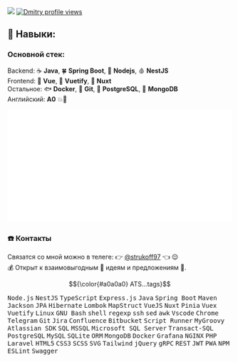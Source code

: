 ![](https://komarev.com/ghpvc/?username=strukovd&color=brightgreen)
[![Dmitry profile views](https://u8views.com/api/v1/github/profiles/68727449/views/day-week-month-total-count.svg)](https://u8views.com/github/strukovd)

<!--
👋 Привет.<br/>
Я веб-разработчик.
-->

<!--
🎓 В ВУЗ поступил в 2015ом, окончил в 2020ом.<br/>
В основоном пользуюсь Linux (Ubuntu) 🐧<br/>
👷🏼 Реальный опыт работы с 2020го года.<br/>
-->

## 🧠 Навыки:
### Основной стек:<br/>
Backend: ☕ **Java**, 🍀 **Spring Boot**, 📗 **Nodejs**, 🩸 **NestJS**<br/>
Frontend:  🥝 **Vue**, 💠 **Vuetify**, 🐉 **Nuxt**<br/>
Остальное: 🐟 **Docker**, 🔶 **Git**, 🦫 **PostgreSQL**, 🧬 **MongoDB**<br/>
Английский: **A0** 💥💪

![](./assets/skills.svg)
<br/>

<!--
### 👤 Личные качества:
<table>
  <tbody>
    <tr style="text-align:center">
      <td>Опыт работы в большой команде</td>
      <td><img weight="300" src="https://videos.openai.com/vg-assets/assets%2Ftask_01jvaycv24f9ztccen6pe3krjs%2F1747345467_img_1.webp?st=2025-05-15T20%3A24%3A08Z&se=2025-05-21T21%3A24%3A08Z&sks=b&skt=2025-05-15T20%3A24%3A08Z&ske=2025-05-21T21%3A24%3A08Z&sktid=a48cca56-e6da-484e-a814-9c849652bcb3&skoid=aa5ddad1-c91a-4f0a-9aca-e20682cc8969&skv=2019-02-02&sv=2018-11-09&sr=b&sp=r&spr=https%2Chttp&sig=fdmBD4%2BjdsjnsXockUnnF3npMbaZVJdc164QV4kPMEc%3D&az=oaivgprodscus"></td>
    </tr>
    <tr>
      <td><img weight="300" src="https://videos.openai.com/vg-assets/assets%2Ftask_01jvayvpzfehyasgjze88p3c6e%2F1747345952_img_1.webp?st=2025-05-15T20%3A24%3A11Z&se=2025-05-21T21%3A24%3A11Z&sks=b&skt=2025-05-15T20%3A24%3A11Z&ske=2025-05-21T21%3A24%3A11Z&sktid=a48cca56-e6da-484e-a814-9c849652bcb3&skoid=aa5ddad1-c91a-4f0a-9aca-e20682cc8969&skv=2019-02-02&sv=2018-11-09&sr=b&sp=r&spr=https%2Chttp&sig=nRQvcAwm8AqN8YYkS4aWxjGs6qH%2BpdAKDJ1NssdFqro%3D&az=oaivgprodscus"></td>
      <td>Опытный пользователь ПК</td>
    </tr>
    <tr>
      <td>На связи в любое время</td>
      <td><img height="400" src="https://videos.openai.com/vg-assets/assets%2Ftask_01jv4wejb0ee4bf6jj52keyf0k%2F1747142107_img_1.webp?st=2025-05-15T18%3A31%3A37Z&se=2025-05-21T19%3A31%3A37Z&sks=b&skt=2025-05-15T18%3A31%3A37Z&ske=2025-05-21T19%3A31%3A37Z&sktid=a48cca56-e6da-484e-a814-9c849652bcb3&skoid=aa5ddad1-c91a-4f0a-9aca-e20682cc8969&skv=2019-02-02&sv=2018-11-09&sr=b&sp=r&spr=https%2Chttp&sig=1rdhtJHMVFrSJhK2sjcoGLulUeZ8UlpfQdLhrhhu8mg%3D&az=oaivgprodscus"></td>
    </tr>
    <tr>
      <td><image weight="300" src="https://videos.openai.com/vg-assets/assets%2Ftask_01jvawkppgf5580jjjn0qj9xmz%2F1747343588_img_0.webp?st=2025-05-15T19%3A41%3A23Z&se=2025-05-21T20%3A41%3A23Z&sks=b&skt=2025-05-15T19%3A41%3A23Z&ske=2025-05-21T20%3A41%3A23Z&sktid=a48cca56-e6da-484e-a814-9c849652bcb3&skoid=aa5ddad1-c91a-4f0a-9aca-e20682cc8969&skv=2019-02-02&sv=2018-11-09&sr=b&sp=r&spr=https%2Chttp&sig=kMQHJnCOEorcZIMKILh8sVSnoPSF6okP9QvkYH7Tix0%3D&az=oaivgprodscus"></td>
      <td>Довожу проекты до завершения</td>
    </tr>
  </tbody>
</table>

<br/>

-->

<!--
### ⚒️ Чем занимался
- Делал расшиения для chrome 📦
- Telegram-ботов 🤖
- Плагины для Atlassian Jira 🌀
- 
<br/>

### 🍃 Чем занимаюсь сейчас и чем ⛰️ планирую заниматся
В свободное время изучаю 🧊 3D моделирование (Blender), 🔮 векторный и моушн дизайн 😎<br/>
Чуть позже планирую 🦧 взятся мобильную разработку 📞 <br/>
`ᕙ(  •̀ ᗜ •́  )ᕗ`
<br/>
-->

### ☎️ Контакты
Связатся со мной можно в телеге: 👉 [@strukoff97](https://t.me/strukoff97) 👈 😌<br/>
💰 Открыт к взаимовыгодным 💸 идеям и предложениям 🤝.<br/>


$${\color{#a0a0a0} ATS…tags}$$
<p>
  <kbd>Node.js</kbd> <kbd>NestJS</kbd> <kbd>TypeScript</kbd> <kbd>Express.js</kbd>
  <kbd>Java</kbd> <kbd>Spring Boot</kbd> <kbd>Maven</kbd> <kbd>Jackson</kbd> <kbd>JPA</kbd> <kbd>Hibernate</kbd> <kbd>Lombok</kbd> <kbd>MapStruct</kbd>
  <kbd>VueJS</kbd> <kbd>Nuxt</kbd> <kbd>Pinia</kbd> <kbd>Vuex</kbd> <kbd>Vuetify</kbd>
  <kbd>Linux</kbd> <kbd>GNU Bash</kbd> <kbd>shell</kbd> <kbd>regexp</kbd> <kbd>ssh</kbd> <kbd>sed</kbd> <kbd>awk</kbd>
  <kbd>Vscode</kbd> <kbd>Chrome</kbd> <kbd>Telegram</kbd> <kbd>Git</kbd>
  <kbd>Jira</kbd> <kbd>Confluence</kbd> <kbd>Bitbucket</kbd>
  <kbd>Script Runner</kbd> <kbd>MyGroovy</kbd> <kbd>Atlassian SDK</kbd>
  <kbd>SQL</kbd> <kbd>MSSQL</kbd> <kbd>Microsoft SQL Server</kbd> <kbd>Transact-SQL</kbd> <kbd>PostgreSQL</kbd> <kbd>MySQL</kbd> <kbd>SQLite</kbd>
  <kbd>ORM</kbd> <kbd>MongoDB</kbd>
  <kbd>Docker</kbd> <kbd>Grafana</kbd> <kbd>NGINX</kbd>
  <kbd>PHP</kbd> <kbd>Laravel</kbd>
  <kbd>HTML5</kbd> <kbd>CSS3</kbd> <kbd>SCSS</kbd> <kbd>SVG</kbd> <kbd>Tailwind</kbd> <kbd>jQuery</kbd>
  <kbd>gRPC</kbd> <kbd>REST</kbd> <kbd>JWT</kbd> <kbd>PWA</kbd> <kbd>NPM</kbd> <kbd>ESLint</kbd>
  <kbd>Swagger</kbd>
</p>
<br/>
















<!--
## То, что мне знакомо
image:
![](./assets/skills.svg)

## Интересные проекты

💊 🚬 ☝ 😵‍💫 ☠️
🦥🦦🐕‍🦺🦍🐸📅

## ![Linux](https://img.shields.io/badge/-Linux-gray?style=for-the-badge)






Apache Cordova
Apache Tomcat
ENV
Adobe Illustrator
Adobe Photoshop
Android
Android Studio
Angular
Apache Lucene
Apache Groovy
Apache Kafka
Apache NetBeans IDE
Apache Solr
Apache Tomcat
Atlassian
Awesome Lists
Babel
Bamboo
Bitbucket
Chai
Composer
CSS
SCSS
CSS Wizardry
CSS Modules
curl
Docker
EditorConfig
Electron
Express
Firebase
Fluentd
Flutter
Git
Go
Google Chrome
Gradle
GraphQL
GTK
Handlebars.js
Heroku
HTML
Ionic
iOS
JavaScript
Jest
Jenkins
JSON
Joomla
Kali Linux
Keystone
Kotlin
Kubernetes
Let's Encrypt
libuv
Linux
MariaDB
NestJS
Next.js
Node.js
Nuxt.js
OpenStreetMap
PHP
Postman
Prisma
Qt
RabbitMQ
React
Redux
Roblox
Rust
Selenium
Socket.io
Svelte
Swift
Telegram
TypeScript
Ubuntu
Vim
Visual Studio Code
Vite
Vuetify
Vue.js
Vulkan
WebAssembly
WebGL
Webpack
Wireshark


Опыт работы в большой команде:
https://www.google.com/search?q=web+%D1%80%D0%B0%D0%B7%D1%80%D0%B0%D0%B1%D0%BE%D1%82%D1%87%D0%B8%D0%BA+%D0%BC%D0%B5%D0%BC+%D0%B3%D0%B0%D0%BB%D0%B5%D1%80%D0%B0&sca_esv=0fbbe9a4f1f0cabc&udm=2&biw=1920&bih=1079&sxsrf=ADLYWII7Ye1l5vM4t4H5r5UNbE4lSY5ExQ%3A1734344800738&ei=YABgZ7XaLOWowPAPisniuQw&ved=0ahUKEwi1ipDuiayKAxVlFBAIHYqkOMcQ4dUDCBE&uact=5&oq=web+%D1%80%D0%B0%D0%B7%D1%80%D0%B0%D0%B1%D0%BE%D1%82%D1%87%D0%B8%D0%BA+%D0%BC%D0%B5%D0%BC+%D0%B3%D0%B0%D0%BB%D0%B5%D1%80%D0%B0&gs_lp=EgNpbWciLndlYiDRgNCw0LfRgNCw0LHQvtGC0YfQuNC6INC80LXQvCDQs9Cw0LvQtdGA0LBI4RtQ7QpYyhhwAXgAkAEAmAHkAaAB0AqqAQUwLjUuMrgBA8gBAPgBAZgCAKACAJgDAIgGAZIHAKAHuwI&sclient=img#vhid=cu_BUeeXg5TWvM&vssid=mosaic


Отзывчивость в любое время:
https://www.google.com/search?sca_esv=0fbbe9a4f1f0cabc&sxsrf=ADLYWIKg8YuDg3s2ie6EXIF0hVTEcYssaw:1734345777924&q=%D0%BD%D0%B5%D0%B2%D1%8B%D1%81%D0%BF%D0%B0%D0%B2%D1%88%D0%B8%D0%B9%D1%81%D1%8F+%D0%BC%D0%B5%D0%BC&udm=2&fbs=AEQNm0CGfDXdj13FQehaMZIk5cNv9t97gWtkell7b5y_NhMY5qJ_VyjYBIzoP0x4xSWWkZ2mMlp7mX8cOGlrmekpn_78Ss28pUdXSnUe-cJ7qJQ-hO2ZDV2MQkaQb-U5sqSiWrEJhj2EQMDu9B2-ecGkwxBegFhZ7TZaWxQVxX0Tmj4QK6Aue7dBNdqElL8g57rwtS7bAmyn1QKkGc8kFumjLcBJfczCjA&sa=X&ved=2ahUKEwjX6IrAjayKAxXhGBAIHVZ-GkkQtKgLegQIGxAB&biw=1920&bih=1079&dpr=1#vhid=FYkYCfLXEmDsNM&vssid=mosaic

https://www.google.com/search?q=%D0%B2%D1%80%D0%B5%D0%BC%D1%8F%20%D0%BC%D0%B5%D0%BC%20%D0%BC%D0%BD%D0%BE%D0%B3%D0%BE%20%D1%87%D0%B0%D1%81%D0%BE%D0%B2&hl=ru&tbs=rimg:CY-1Mdt-SftAYQg0sjeYD3WmsgIAwAIA2AIA4AIA&udm=2&sa=X&ved=0CBoQuIIBahcKEwig0J7kj6yKAxUAAAAAHQAAAAAQEQ&biw=1920&bih=1079&dpr=1#vhid=gu11BeVep7e0AM&vssid=mosaic


Мне можно доверять:
https://www.google.com/search?sca_esv=e6f3bf325e5684b2&sxsrf=ADLYWIL4TrTdkysx29FB6JOq0T67sHxKtA:1734371261485&q=%D0%9C%D0%BD%D0%B5+%D0%BC%D0%BE%D0%B6%D0%BD%D0%BE+%D0%B4%D0%BE%D0%B2%D0%B5%D1%80%D1%8F%D1%82%D1%8C&udm=2&fbs=AEQNm0DYkPM5Fs3DHyfgKEiHM2JLAuZdGhFch85A6jbN_3lqN5cxoCr6ijbJuh5HTvbPh0ZP-2HFvZayc2FFsss58MOBgkVXppE4b_R90VlanY52ZA_sCIPwlKEhFF8Z7WVR7hbNuCbUarxCCTVI18N9_6YmCa46ZNIjRAV8vi6JRN-CEyH5IWL9MgS_s9Orf3ext3oFXhwJuUs8qjgF42MlGDPAPSOL5Q&sa=X&ved=2ahUKEwiL_8u37KyKAxUmIhAIHfdUAO4QtKgLegQIFBAB&biw=1920&bih=881&dpr=1#vhid=0Hv56TeQyhLVEM&vssid=mosaic


я разбираюсь в технологиях
https://www.google.com/search?q=meme+bsod+fail&sca_esv=e6f3bf325e5684b2&udm=2&biw=1920&bih=881&sxsrf=ADLYWIJzkedEHqKlU8QfzYxYtRlZad-Jkg%3A1734370752637&ei=wGVgZ-3MJrq-wPAPl_C7wA8&ved=0ahUKEwjtrPrE6qyKAxU6HxAIHRf4DvgQ4dUDCBE&uact=5&oq=meme+bsod+fail&gs_lp=EgNpbWciDm1lbWUgYnNvZCBmYWlsSIcfULsLWK8dcAF4AJABAJgBeqABjwWqAQMwLja4AQPIAQD4AQGYAgCgAgCYAwCIBgGSBwCgB44C&sclient=img#imgrc=gvwmuORqZw0mIM&imgdii=8p4m5QtCAA3eNM

-->

